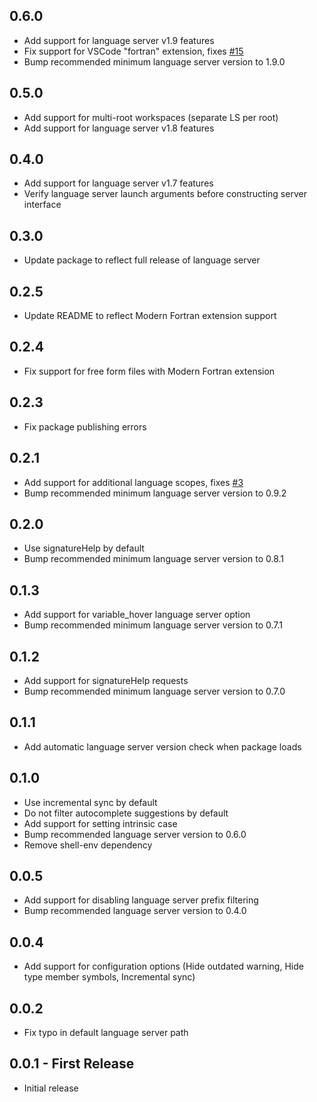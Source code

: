 ## 0.6.0
* Add support for language server v1.9 features
* Fix support for VSCode "fortran" extension, fixes [#15](https://github.com/hansec/vscode-fortran-ls/issues/15)
* Bump recommended minimum language server version to 1.9.0

## 0.5.0
* Add support for multi-root workspaces (separate LS per root)
* Add support for language server v1.8 features

## 0.4.0
* Add support for language server v1.7 features
* Verify language server launch arguments before constructing server interface

## 0.3.0
* Update package to reflect full release of language server

## 0.2.5
* Update README to reflect Modern Fortran extension support

## 0.2.4
* Fix support for free form files with Modern Fortran extension

## 0.2.3
* Fix package publishing errors

## 0.2.1
* Add support for additional language scopes, fixes [#3](https://github.com/hansec/vscode-fortran-ls/issues/3)
* Bump recommended minimum language server version to 0.9.2

## 0.2.0
* Use signatureHelp by default
* Bump recommended minimum language server version to 0.8.1

## 0.1.3
* Add support for variable_hover language server option
* Bump recommended minimum language server version to 0.7.1

## 0.1.2
* Add support for signatureHelp requests
* Bump recommended minimum language server version to 0.7.0

## 0.1.1
* Add automatic language server version check when package loads

## 0.1.0
* Use incremental sync by default
* Do not filter autocomplete suggestions by default
* Add support for setting intrinsic case
* Bump recommended language server version to 0.6.0
* Remove shell-env dependency

## 0.0.5
* Add support for disabling language server prefix filtering
* Bump recommended language server version to 0.4.0

## 0.0.4
* Add support for configuration options (Hide outdated warning, Hide type member symbols, Incremental sync)

## 0.0.2
* Fix typo in default language server path

## 0.0.1 - First Release
* Initial release
